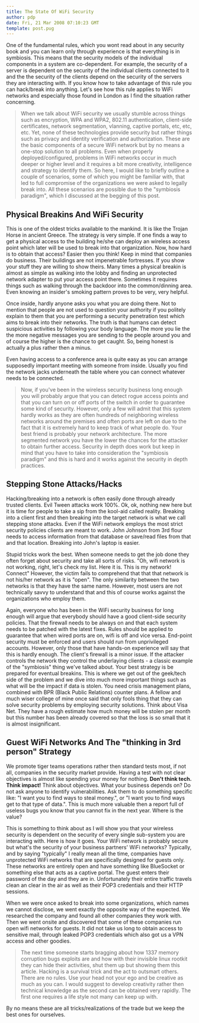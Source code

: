 ```yaml
---
title: The State Of WiFi Security
author: pdp
date: Fri, 21 Mar 2008 07:10:23 GMT
template: post.pug
---
```


One of the fundamental rules, which you wont read about in any security book and you can learn only through experience is that everything is in symbiosis. This means that the security models of the individual components in a system are co-dependent. For example, the security of a server is dependent on the security of the individual clients connected to it and the the security of the clients depend on the security of the servers they are interacting with. If you know how to take advantage of this rule you can hack/break into anything. Let's see how this rule applies to WiFi networks and especially those found in London as I find the situation rather concerning.

> When we talk about WiFi security we usually stumble across things such as encryption, WPA and WPA2, 802.11 authentication, client-side certificates, network segmentation, vlanning, captive portals, etc, etc, etc. Yet, none of these technologies provide security but rather things such as privacy and identity verification and authorization. These are the basic components of a secure WiFi network but by no means a one-stop solution to all problems. Even when properly deployed/configured, problems in WiFi networks occur in much deeper or higher level and it requires a bit more creativity, intelligence and strategy to identify them. So here, I would like to briefly outline a couple of scenarios, some of which you might be familiar with, that led to full compromise of the organizations we were asked to legally break into. All these scenarios are possible due to the "symbiosis paradigm", which I discussed at the begging of this post.

## Physical Breakins And WiFi Security

This is one of the oldest tricks available to the mankind. It is like the Trojan Horse in ancient Greece. The strategy is very simple. If one finds a way to get a physical access to the building he/she can deploy an wireless access point which later will be used to break into that organization. Now, how hard is to obtain that access? Easier then you think! Keep in mind that companies do business. Their buildings are not impenetrable fortresses. If you show your stuff they are willing to show theirs. Many times a physical breakin is almost as simple as walking into the lobby and finding an unprotected network adapter to put your access point there. Sometimes it requires things such as walking through the backdoor into the common/dinning area. Even knowing an insider's smoking pattern proves to be very, very helpful.

Once inside, hardly anyone asks you what you are doing there. Not to mention that people are not used to question your authority if you politely explain to them that you are performing a security penetration test which aims to break into their networks. The truth is that humans can detect suspicious activities by following your body language. The more you lie the the more negative messages you are sending to the people around you and of course the higher is the chance to get caught. So, being honest is actually a plus rather then a minus.

Even having access to a conference area is quite easy as you can arrange supposedly important meeting with someone from inside. Usually you find the network jacks underneath the table where you can connect whatever needs to be connected.

> Now, if you've been in the wireless security business long enough you will probably argue that you can detect rogue access points and that you can turn on or off ports of the switch in order to guarantee some kind of security. However, only a few will admit that this system hardly works as they are often hundreds of neighboring wireless networks around the premises and often ports are left on due to the fact that it is extremely hard to keep track of what people do. Your best friend is probably your network architecture. The more segmented network you have the lower the chances for the attacker to obtain further access. Security in depth does work but keep in mind that you have to take into consideration the "symbiosis paradigm" and this is hard and it works against the security in depth practices.

## Stepping Stone Attacks/Hacks

Hacking/breaking into a network is often easily done through already trusted clients. Evil Tween attacks work 100%. Ok, ok, nothing new here but it is time for people to take a sip from the kool-aid called reality. Breaking into a client first and then breaking into the target network is what we call stepping stone attacks. Even if the WiFi network employs the most strict security policies clients are meant to work. John Johnson from 3rd flour needs to access information from that database or save/read files from that and that location. Breaking into John's laptop is easier.

Stupid tricks work the best. When someone needs to get the job done they often forget about security and take all sorts of risks. "Oh, wifi network is not working, right, let's check my list. Here it is. This is my network! Connect" However, the victim fails to comprehend that that that network is not his/her network as it is "open". The only similarity between the two networks is that they have the same name. However, most users are not technically savvy to understand that and this of course works against the organizations who employ them.

Again, everyone who has been in the WiFi security business for long enough will argue that everybody should have a good client-side security policies. That the firewall needs to be always on and that each system needs to be patched with the latest fixes. Rules should be applied to guarantee that when wired ports are on, wifi is off and vice versa. End-point security must be enforced and users should run from unprivileged accounts. However, only those that have hands-on experience will say that this is hardly enough. The client's firewall is a minor issue. If the attacker controls the network they control the underlaying clients - a classic example of the "symbiosis" thing we've talked about. Your best strategy is be prepared for eventual breakins. This is where we get out of the geek/tech side of the problem and we dive into much more important things such as what will be the impact if data is stolen. You need crisis management plans, combined with BPR (Black Public Relations) counter plans. A fellow and much wiser college of mine once said that only fools thing that they can solve security problems by employing security solutions. Think about Visa Net. They have a rough estimate how much money will be stolen per month but this number has been already covered so that the loss is so small that it is almost insignificant.

## Guest WiFi Networks And The "thinking in 3rd person" Strategy

We promote tiger teams operations rather then standard tests most, if not all, companies in the security market provide. Having a test with not clear objectives is almost like spending your money for nothing. **Don't think tech. Think impact!** Think about objectives. What your business depends on? Do not ask anyone to identify vulnerabilities. Ask them to do something specific like: "I want you to find ways to steal money.", or "I want you to find ways get to that type of data.". This is much more valuable then a report full of useless bugs you know that you cannot fix in the next year. Where is the value?

This is something to think about as I will show you that your wireless security is dependent on the security of every single sub-system you are interacting with. Here is how it goes. Your WiFi network is probably secure but what's the security of your business partners' WiFi networks? Typically, and by saying "typically" I really mean all the time, companies have unprotected WiFi networks that are specifically designed for guests only. These networks are entirely open and have something like BlueSocket or something else that acts as a captive portal. The guest enters their password of the day and they are in. Unfortunately their entire traffic travels clean an clear in the air as well as their POP3 credentials and their HTTP sessions.

When we were once asked to break into some organizations, which names we cannot disclose, we went exactly the opposite way of the expected. We researched the company and found all other companies they work with. Then we went onsite and discovered that some of these companies run open wifi networks for guests. It did not take us long to obtain access to sensitive mail, through leaked POP3 credentials which also got us a VPN access and other goodies.

> The next time someone starts bragging about how 1337 memory corruption bugs exploits are and how with their invisible linux rootkit they can hide their activities, shut them up but showing them this article. Hacking is a survival trick and the act to outsmart others. There are no rules. Use your head not your ego and be creative as much as you can. I would suggest to develop creativity rather then technical knowledge as the second can be obtained very rapidly. The first one requires a life style not many can keep up with.

By no means these are all tricks/realizations of the trade but we keep the best ones for ourselves.
